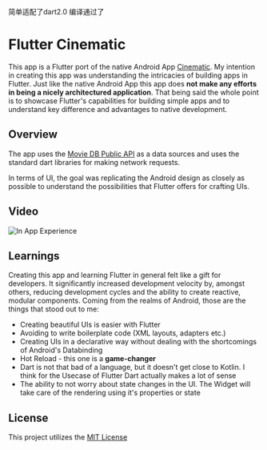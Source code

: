 简单适配了dart2.0 编译通过了
# Flutter Cinematic

This app is a Flutter port of the native Android App [Cinematic](https://github.com/aaronoe/Cinematic).
My intention in creating this app was understanding the intricacies of building apps in Flutter.
Just like the native Android App this app does **not make any efforts in being a nicely architectured application**.
That being said the whole point is to showcase Flutter's capabilities for building simple apps 
and to understand key difference and advantages to native development.

## Overview

The app uses the [Movie DB Public API](https://www.themoviedb.org/documentation/api) as a data 
sources and uses the standard dart libraries for making network requests.

In terms of UI, the goal was replicating the Android design as closely as possible to understand
the possibilities that Flutter offers for crafting UIs.

## Video

![In App Experience](https://github.com/aaronoe/FlutterCinematic/blob/master/screenshots/flutter_cinematic_gif.gif?raw=true)

## Learnings

Creating this app and learning Flutter in general felt like a gift for developers.
It significantly increased development velocity by, amongst others, 
reducing development cycles and the ability to create reactive, modular components.
Coming from the realms of Android, those are the things that stood out to me:
- Creating beautiful UIs is easier with Flutter
- Avoiding to write boilerplate code (XML layouts, adapters etc.)
- Creating UIs in a declarative way without dealing with the shortcomings of Android's Databinding
- Hot Reload - this one is a **game-changer**
- Dart is not that bad of a language, but it doesn't get close to Kotlin. 
I think for the Usecase of Flutter Dart actually makes a lot of sense
- The ability to not worry about state changes in the UI. The Widget will take care of the rendering 
using it's properties or state

## License

This project utilizes the [MIT License](https://github.com/aaronoe/FlutterCinematic/blob/master/LICENSE "Project License")

